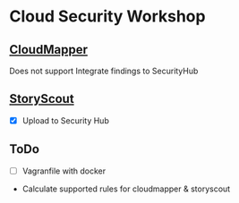 # Cloud Security Workshop

## [CloudMapper](https://github.com/duo-labs/cloudmapper)

Does not support Integrate findings to SecurityHub

## [StoryScout](https://github.com/nccgroup/ScoutSuite)

- [X] Upload to Security Hub

## ToDo

- [ ] Vagranfile with docker

- Calculate supported rules for cloudmapper & storyscout 

